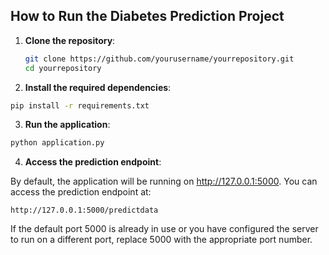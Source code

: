 ## How to Run the Diabetes Prediction Project

1. **Clone the repository**:
   ```bash
   git clone https://github.com/yourusername/yourrepository.git
   cd yourrepository

2. **Install the required dependencies**:

```bash
pip install -r requirements.txt
```

3. **Run the application**:

```bash
python application.py
```

4. **Access the prediction endpoint**:

By default, the application will be running on http://127.0.0.1:5000. You can access the prediction endpoint at:

```arduino
http://127.0.0.1:5000/predictdata
```

If the default port 5000 is already in use or you have configured the server to run on a different port, replace 5000 with the appropriate port number.
